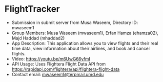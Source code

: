 # FlightTracker
- Submission in submit server from Musa Waseem, Directory ID: mwaseem1
- Group Members: Musa Waseem (mwaseem1), Erfan Hamza (ehamza02), Majd Haddad (mhaddad2)
- App Description: This application allows you to view flights and their real time data, view information about their airlines, and book and cancel flights.
- Video: https://youtu.be/m6UwG66yfmI
- API Usage: Uses Flightera Flight Data API from https://rapidapi.com/flightera/api/flightera-flight-data
- Contact email: mwaseem1@terpmail.umd.edu
